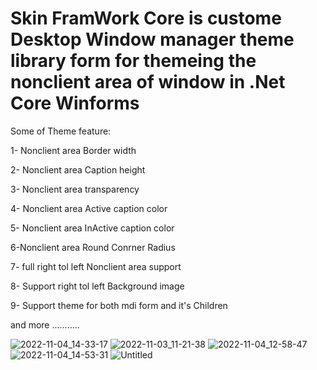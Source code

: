 # Skin FramWork Core is custome Desktop Window manager theme library form for themeing the nonclient area of window in .Net Core Winforms


Some of Theme feature:

1- Nonclient area Border width

2- Nonclient area Caption height

3- Nonclient area transparency

4- Nonclient area Active caption color

5- Nonclient area InActive caption color

6-Nonclient area Round Conrner Radius

7- full right tol left Nonclient area support

8- Support right tol left Background image

9- Support theme for both  mdi form and it's Children

and more ...........

![2022-11-04_14-33-17](https://user-images.githubusercontent.com/12494184/199973702-0420c9e3-136f-43bd-8ad0-b7cd2e66afbd.png)
![2022-11-03_11-21-38](https://user-images.githubusercontent.com/12494184/199977447-eb19a0cc-b936-4579-a001-a4a261efb796.png)
![2022-11-04_12-58-47](https://user-images.githubusercontent.com/12494184/199977479-4928ea57-91fa-48a3-b604-3ae660ef7ff8.png)
![2022-11-04_14-53-31](https://user-images.githubusercontent.com/12494184/199977491-029797e5-10e2-43f9-aaa5-647a364746f6.png)
![Untitled](https://user-images.githubusercontent.com/12494184/199978396-bc637282-4c4e-44da-9dd8-ed4bacb048f4.png)




